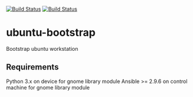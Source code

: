 [![Build Status](https://travis-ci.org/brianannis/ubuntu-bootstrap.svg?branch=master)](https://travis-ci.org/brianannis/ubuntu-bootstrap)
[![Build Status](https://github.com/brianannis/ubuntu-bootstrap/workflows/Main%20workflow/badge.svg)](https://github.com/brianannis/ubuntu-bootstrap/actions)

# ubuntu-bootstrap
Bootstrap ubuntu workstation

## Requirements
Python 3.x on device for gnome library module
Ansible >= 2.9.6 on control machine for gnome library module
